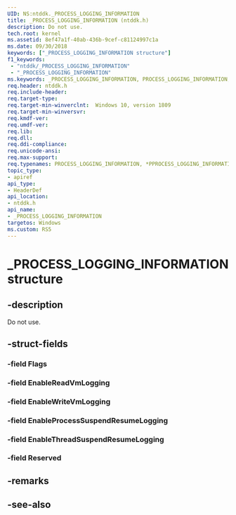 ```yaml
---
UID: NS:ntddk._PROCESS_LOGGING_INFORMATION
title: _PROCESS_LOGGING_INFORMATION (ntddk.h)
description: Do not use.
tech.root: kernel 
ms.assetid: 8ef47a1f-40ab-436b-9cef-c81124997c1a
ms.date: 09/30/2018
keywords: ["_PROCESS_LOGGING_INFORMATION structure"]
f1_keywords:
 - "ntddk/_PROCESS_LOGGING_INFORMATION"
 - "_PROCESS_LOGGING_INFORMATION"
ms.keywords: _PROCESS_LOGGING_INFORMATION, PROCESS_LOGGING_INFORMATION, *PPROCESS_LOGGING_INFORMATION, 
req.header: ntddk.h
req.include-header:
req.target-type:
req.target-min-winverclnt:  Windows 10, version 1809
req.target-min-winversvr:
req.kmdf-ver:
req.umdf-ver:
req.lib:
req.dll:
req.ddi-compliance:
req.unicode-ansi:
req.max-support:
req.typenames: PROCESS_LOGGING_INFORMATION, *PPROCESS_LOGGING_INFORMATION
topic_type: 
- apiref
api_type: 
- HeaderDef
api_location: 
- ntddk.h
api_name: 
- _PROCESS_LOGGING_INFORMATION
targetos: Windows
ms.custom: RS5
---
```


# _PROCESS_LOGGING_INFORMATION structure

## -description
Do not use.

## -struct-fields

### -field Flags
 
### -field EnableReadVmLogging

 
### -field EnableWriteVmLogging


### -field EnableProcessSuspendResumeLogging

 
### -field EnableThreadSuspendResumeLogging

 
### -field Reserved
 

## -remarks

## -see-also

